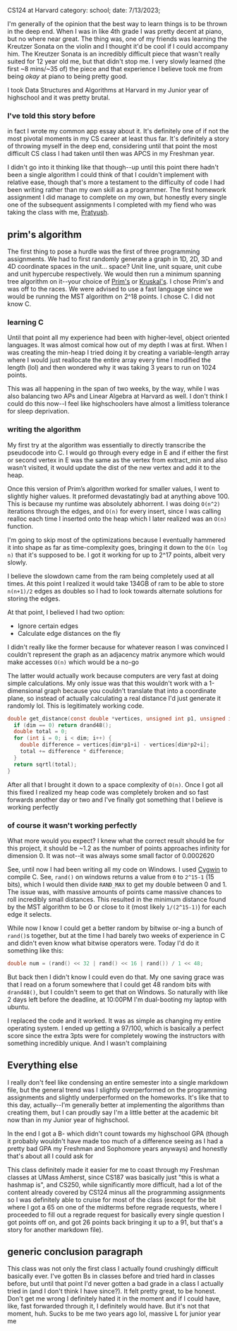 CS124 at Harvard
category: school; date: 7/13/2023;

I'm generally of the opinion that the best way to learn things is
to be thrown in the deep end. When I was in like 4th grade I was pretty
decent at piano, but no where near great. The thing was, one of my friends
was learning the Kreutzer Sonata on the violin and I thought it'd be cool
if I could accompany him. The Kreutzer Sonata is an incredibly difficult
piece that wasn't really suited for 12 year old me, but that didn't stop
me. I very slowly learned (the first ~8 mins/~35 of) the piece and that
experience I believe took me from being *okay* at piano to being pretty
good.

I took Data Structures and Algorithms at Harvard in my Junior year of
highschool and it was pretty brutal.

### I've told this story before
in fact I wrote my common app essay about it. It's definitely one of
if not the most pivotal moments in my CS career at least thus far. It's
definitely a story of throwing myself in the deep end, considering until
that point the most difficult CS class I had taken until then was APCS
in my Freshman year.

I didn't go into it thinking like that though--up until this point there
hadn't been a single algorithm I could think of that I couldn't implement
with relative ease, though that's more a testament to the difficulty of
code I had been writing rather than my own skill as a programmer. The
first homework assignment I did manage to complete on my own, but honestly
every single one of the subsequent assignments I completed with my fiend
who was taking the class with me, [Pratyush](https://www.psvenk.com/).

## prim's algorithm
The first thing to pose a hurdle was the first of three programming assignments.
We had to first randomly generate a graph in 1D, 2D, 3D and 4D coordinate
spaces in the unit... space? Unit line, unit square, unit cube and unit
hypercube respectively. We would then run a minimum spanning tree algorithm on it--your choice of 
[Prim's](https://en.wikipedia.org/wiki/Prim%27s_algorithm) or
[Kruskal's](https://www.geeksforgeeks.org/kruskals-minimum-spanning-tree-algorithm-greedy-algo-2/).
I chose Prim's and was off to the races. We were advised to use a fast language
since we would be running the MST algorithm on 2^18 points. I chose C. I did not know C.

### learning C
Until that point all my experience had been with higher-level, object
oriented languages. It was almost comical how out of my depth I was at first.
When I was creating the min-heap I tried doing it by creating a variable-length
array where I would just reallocate the entire array every time I modified the
length (lol) and then wondered why it was taking 3 years to run on 1024 points.

This was all happening in the span of two weeks, by the way, while I was also
balancing two APs and Linear Algebra at Harvard as well. I don't think I could
do this now--I feel like highschoolers have almost a limitless tolerance for
sleep deprivation.

### writing the algorithm
My first try at the algorithm was essentially to directly transcribe
the pseudocode into C. I would go through every edge in E and if either the
first or second vertex in E was the same as the vertex from extract_min
and also wasn’t visited, it would update the dist of the new vertex and add
it to the heap.

Once this version of Prim’s algorithm worked for smaller values, I went
to slightly higher values. It preformed devastatingly bad at anything above
100. This is because my runtime was absolutely abhorrent. I was doing
`O(n^2)` iterations through the edges, and `O(n)` for every insert, since I was
calling realloc each time I inserted onto the heap which I later realized
was an `O(n)` function.

I'm going to skip most of the optimizations because I eventually hammered it
into shape as far as time-complexity goes, bringing it down to the `O(n log n)`
that it's supposed to be. I got it working for up to 2^17 points, albeit very
slowly.

I believe the slowdown came from the ram being completely used at all times. At
this point I realized it would take 134GB of ram to be able to store `n(n+1)/2`
edges as doubles so I had to look towards alternate solutions for storing the
edges.

At that point, I believed I had two option:
- Ignore certain edges
- Calculate edge distances on the fly

I didn't really like the former because for whatever reason I was convinced
I couldn't represent the graph as an adjacency matrix anymore which would 
make accesses `O(n)` which would be a no-go

The latter would actually work because computers are very fast at doing simple
calculations. My only issue was that this wouldn't work with a 1-dimensional
graph because you couldn't translate that into a coordinate plane, so instead
of actually calculating a real distance I'd just generate it randomly lol. This
is legitimately working code.

```C
double get_distance(const double *vertices, unsigned int p1, unsigned int p2, int dim) {
  if (dim == 0) return drand48();
  double total = 0;
  for (int i = 0; i < dim; i++) {
    double difference = vertices[dim*p1+i] - vertices[dim*p2+i];
    total += difference * difference;
  }
  return sqrtl(total);
}
```

After all that I brought it down to a space complexity of `O(n)`. Once I got all
this fixed I realized my heap code was completely broken and so fast forwards another
day or two and I've finally got something that I believe is working perfectly

### of course it wasn't working perfectly
What more would you expect? I knew what the correct result should be for this project,
it should be ~1.2 as the number of points approaches infinity for dimension 0. It was
not--it was always some small factor of 0.0002620

See, until now I had been writing all my code on Windows. I used [Cygwin](https://www.cygwin.com/)
to compile C. See, `rand()` on windows returns a value from `0` to `2^15-1` (15 bits),
which I would then divide `RAND_MAX` to get my double between 0 and 1. The
issue was, with massive amounts of points came massive chances to roll
incredibly small distances. This resulted in the minimum distance found
by the MST algorithm to be 0 or close to it (most likely `1/(2^15-1)`) for 
each edge it selects.

While now I know I could get a better random by bitwise or-ing a bunch
of `rand()`s together, but at the time I had barely two weeks of experience
in C and didn't even know what bitwise operators were. Today I'd do it something like this:
```C
double num = (rand() << 32 | rand() << 16 | rand()) / 1 << 48;
```

But back then I didn't know I could even do that. My one saving grace
was that I read on a forum somewhere that I could get 48 random bits with
`drand48()`, but I couldn't seem to get that on Windows. So naturally
with like 2 days left before the deadline, at 10:00PM I'm dual-booting
my laptop with ubuntu.

I replaced the code and it worked. It was as simple as changing my entire
operating system. I ended up getting a 97/100, which is basically a perfect
score since the extra 3pts were for completely wowing the instructors with
something incredibly unique. And I wasn't complaining

## Everything else
I really don't feel like condensing an entire semester into a single markdown 
file, but the general trend was I slightly overperformed on the programming
assignments and slightly underperformed on the homeworks. It's like that to
this day, actually--I'm generally better at implementing the algorithms than
creating them, but I can proudly say I'm a little better at the academic bit
now than in my Junior year of highschool.

In the end I got a B- which didn't count towards my highschool GPA (though
it probably wouldn't have made too much of a difference seeing as I had a
pretty bad GPA my Freshman and Sophomore years anyways) and honestly that's
about all I could ask for

This class definitely made it easier for me to coast through my Freshman
classes at UMass Amherst, since CS187 was basically just "this is what 
a hashmap is", and CS250, while significantly more difficult, had a lot
of the content already covered by CS124 minus all the programming
assignments so I was definitely able to cruise for most of the class
(except for the bit where I got a 65 on one of the midterms before regrade
requests, where I proceeded to fill out a regrade request for basically
every single question I got points off on, and got 26 points back bringing
it up to a 91, but that's a story for another markdown file).

## generic conclusion paragraph
This class was not only the first class I actually found crushingly difficult
basically ever. I've gotten Bs in classes before and tried hard in classes
before, but until that point I'd never gotten a bad grade in a class I actually
tried in (and I don't think I have since?). It felt pretty great, to be honest.
Don't get me wrong I definitely hated it in the moment and if I could have, like,
fast forwarded through it, I definitely would have. But it's not that moment, huh.
Sucks to be me two years ago lol, massive L for junior year me

